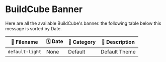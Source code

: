 # BuildCube Banner
Here are all the available BuildCube's banner. the following table below this message is sorted by Date.

| 📃 Filename     | 🗓️ Date | 📔 Category | 📜 Description |
| --------------- | ------- | ----------- | -------------- |
| `default-light` | None    | Default     | Default Theme  |
